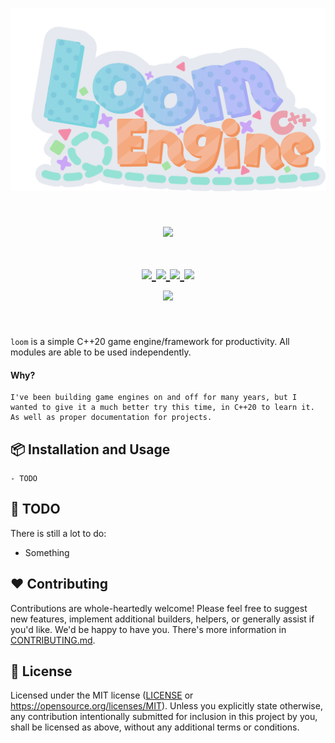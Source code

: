 <h1 align="center">
    <img src="https://raw.githubusercontent.com/IogaMaster/loom/main/docs/loom_engine_logo.png" width="600px"/>
</h1>

<h1 align="center">
<a href='#'><img src="https://raw.githubusercontent.com/catppuccin/catppuccin/main/assets/palette/macchiato.png" width="600px"/></a>
  <br> <br>
  <div>
    <a href="https://github.com/IogaMaster/loom/issues">
        <img src="https://img.shields.io/github/issues/IogaMaster/loom?color=fab387&labelColor=303446&style=for-the-badge">
    </a>
    <a href="https://github.com/IogaMaster/loom/stargazers">
        <img src="https://img.shields.io/github/stars/IogaMaster/loom?color=ca9ee6&labelColor=303446&style=for-the-badge">
    </a>
    <a href="https://github.com/IogaMaster/loom">
        <img src="https://img.shields.io/github/repo-size/IogaMaster/loom?color=ea999c&labelColor=303446&style=for-the-badge">
    </a>
    <a href="https://github.com/IogaMaster/loom/blob/main/.github/LICENCE">
        <img src="https://img.shields.io/static/v1.svg?style=for-the-badge&label=License&message=MIT&logoColor=ca9ee6&colorA=313244&colorB=cba6f7"/>
    </a>
    <br>
    </div>
        <img href="https://builtwithnix.org" src="https://builtwithnix.org/badge.svg"/>
   </h1>
   <br>

`loom` is a simple C++20 game engine/framework for productivity.
All modules are able to be used independently.

#### Why?
    I've been building game engines on and off for many years, but I wanted to give it a much better try this time, in C++20 to learn it.
    As well as proper documentation for projects.

## 📦 Installation and Usage
    - TODO

## 🔨 TODO

There is still a lot to do:

- Something

## ❤️ Contributing

Contributions are whole-heartedly welcome! Please feel free to suggest new features,
implement additional builders, helpers, or generally assist if you'd like. We'd be happy to have you.
There's more information in [CONTRIBUTING.md](CONTRIBUTING.md).

## 📜 License

Licensed under the MIT license ([LICENSE](LICENSE) or <https://opensource.org/licenses/MIT>).
Unless you explicitly state otherwise, any contribution intentionally
submitted for inclusion in this project by you, shall be licensed as above, without any additional terms or conditions.
